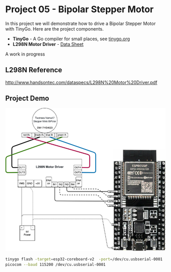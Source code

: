 # Project 05 - Bipolar Stepper Motor

In this project we will demonstrate how to drive a Bipolar Stepper Motor with TinyGo. Here are the project components.

* **TinyGo** - A Go compiler for small places, see [tinygo.org](https://tinygo.org/)
* **L298N Motor Driver** - [Data Sheet](http%3A%2F%2Fwww.handsontec.com%2Fdataspecs%2FL298N%20Motor%20Driver.pdf)

A work in progress

## L298N Reference

http://www.handsontec.com/dataspecs/L298N%20Motor%20Driver.pdf


## Project Demo

![](setup.drawio.png)

```bash
tinygo flash -target=esp32-coreboard-v2  -port=/dev/cu.usbserial-0001
picocom --baud 115200 /dev/cu.usbserial-0001
```